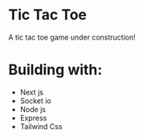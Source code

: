 # Tic Tac Toe

A tic tac toe game under construction!

# Building with:

- Next js
- Socket io
- Node js
- Express
- Tailwind Css
